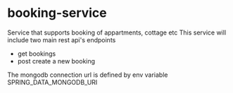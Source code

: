 # booking-service
Service that supports booking of appartments, cottage etc 
This service will include two main rest api's endpoints
- get bookings
- post create a new booking

The mongodb connection url is defined by env variable SPRING_DATA_MONGODB_URI
